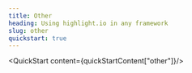 ```yaml
---
title: Other
heading: Using highlight.io in any framework
slug: other
quickstart: true
---
```


<QuickStart content={quickStartContent["other"]}/>
